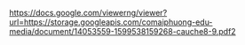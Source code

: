 https://docs.google.com/viewerng/viewer?url=https://storage.googleapis.com/comaiphuong-edu-media/document/14053559-1599538159268-cauche8-9.pdf2